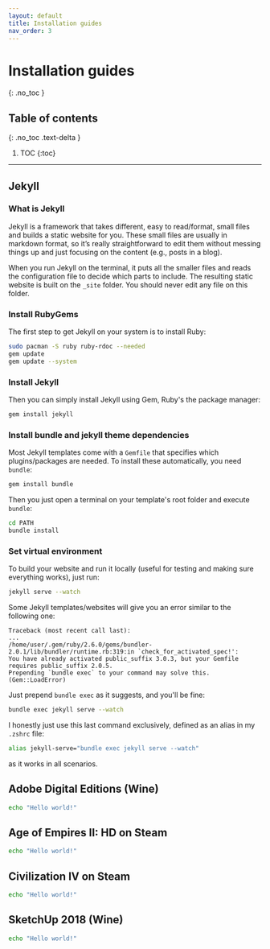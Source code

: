 ```yaml
---
layout: default
title: Installation guides
nav_order: 3
---
```


# Installation guides
{: .no_toc }

## Table of contents
{: .no_toc .text-delta }

1. TOC
{:toc}

---

## Jekyll

### What is Jekyll

Jekyll is a framework that takes different, easy to read/format, small files and builds a static website for you. These small files are usually in markdown format, so it’s really straightforward to edit them without messing things up and just focusing on the content (e.g., posts in a blog).

When you run Jekyll on the terminal, it puts all the smaller files and reads the configuration file to decide which parts to include. The resulting static website is built on the `_site` folder. You should never edit any file on this folder.

### Install RubyGems

The first step to get Jekyll on your system is to install Ruby:

```bash
sudo pacman -S ruby ruby-rdoc --needed
gem update
gem update --system
```

### Install Jekyll

Then you can simply install Jekyll using Gem, Ruby's the package manager:

```bash
gem install jekyll
```

### Install bundle and jekyll theme dependencies

Most Jekyll templates come with a `Gemfile` that specifies which plugins/packages are needed. To install these automatically, you need `bundle`:

```bash
gem install bundle
```

Then you just open a terminal on your template's root folder and execute `bundle`:
```bash
cd PATH
bundle install
```

### Set virtual environment

To build your website and run it locally (useful for testing and making sure everything works), just run:
```bash
jekyll serve --watch
```

Some Jekyll templates/websites will give you an error similar to the following one:
```
Traceback (most recent call last):
...
/home/user/.gem/ruby/2.6.0/gems/bundler-2.0.1/lib/bundler/runtime.rb:319:in `check_for_activated_spec!':
You have already activated public_suffix 3.0.3, but your Gemfile requires public_suffix 2.0.5.
Prepending `bundle exec` to your command may solve this. (Gem::LoadError)
```

Just prepend `bundle exec` as it suggests, and you'll be fine:
```bash
bundle exec jekyll serve --watch
```

I honestly just use this last command exclusively, defined as an alias in my `.zshrc` file:
```bash
alias jekyll-serve="bundle exec jekyll serve --watch"
```
as it works in all scenarios.

## Adobe Digital Editions (Wine)

```bash
echo "Hello world!"
```

## Age of Empires II: HD on Steam

```bash
echo "Hello world!"
```

## Civilization IV on Steam

```bash
echo "Hello world!"
```

## SketchUp 2018 (Wine)

```bash
echo "Hello world!"
```
